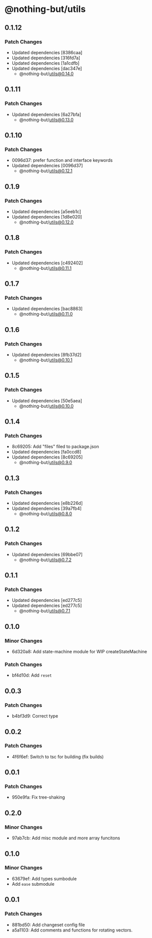 # @nothing-but/utils

## 0.1.12

### Patch Changes

-   Updated dependencies [8386caa]
-   Updated dependencies [316fd7a]
-   Updated dependencies [1a1cdfb]
-   Updated dependencies [dac347e]
    -   @nothing-but/utils@0.14.0

## 0.1.11

### Patch Changes

-   Updated dependencies [6a27bfa]
    -   @nothing-but/utils@0.13.0

## 0.1.10

### Patch Changes

-   0096d37: prefer function and interface keywords
-   Updated dependencies [0096d37]
    -   @nothing-but/utils@0.12.1

## 0.1.9

### Patch Changes

-   Updated dependencies [a5eeb1c]
-   Updated dependencies [1d8e020]
    -   @nothing-but/utils@0.12.0

## 0.1.8

### Patch Changes

-   Updated dependencies [c492402]
    -   @nothing-but/utils@0.11.1

## 0.1.7

### Patch Changes

-   Updated dependencies [bac8863]
    -   @nothing-but/utils@0.11.0

## 0.1.6

### Patch Changes

-   Updated dependencies [8fb37d2]
    -   @nothing-but/utils@0.10.1

## 0.1.5

### Patch Changes

-   Updated dependencies [50e5aea]
    -   @nothing-but/utils@0.10.0

## 0.1.4

### Patch Changes

-   8c69205: Add "files" filed to package.json
-   Updated dependencies [fa0ccd8]
-   Updated dependencies [8c69205]
    -   @nothing-but/utils@0.9.0

## 0.1.3

### Patch Changes

-   Updated dependencies [e8b226d]
-   Updated dependencies [39a7fb4]
    -   @nothing-but/utils@0.8.0

## 0.1.2

### Patch Changes

-   Updated dependencies [69bbe07]
    -   @nothing-but/utils@0.7.2

## 0.1.1

### Patch Changes

-   Updated dependencies [ed277c5]
-   Updated dependencies [ed277c5]
    -   @nothing-but/utils@0.7.1

## 0.1.0

### Minor Changes

-   6d320a8: Add state-machine module for WIP createStateMachine

### Patch Changes

-   bf4d10d: Add `reset`

## 0.0.3

### Patch Changes

-   b4bf3d9: Correct type

## 0.0.2

### Patch Changes

-   4f6f6ef: Switch to tsc for building (fix builds)

## 0.0.1

### Patch Changes

-   950e9fa: Fix tree-shaking

## 0.2.0

### Minor Changes

-   97ab7cb: Add misc module and more array funcitons

## 0.1.0

### Minor Changes

-   63679ef: Add types sumbodule
-   Add `ease` submodule

## 0.0.1

### Patch Changes

-   881bd50: Add changeset config file
-   a5a1103: Add comments and functions for rotating vectors.
